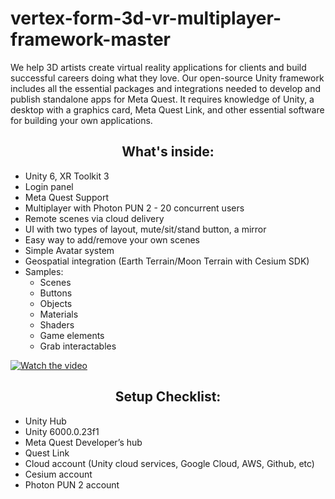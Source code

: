 # vertex-form-3d-vr-multiplayer-framework-master
We help 3D artists create virtual reality applications for clients and build successful careers doing what they love. Our open-source Unity framework includes all the essential packages and integrations needed to develop and publish standalone apps for Meta Quest. It requires knowledge of Unity, a desktop with a graphics card, Meta Quest Link, and other essential software for building your own applications.
<h2 align="center"><b>What's inside:</b></h2>

- Unity 6, XR Toolkit 3
- Login panel
- Meta Quest Support
- Multiplayer with Photon PUN 2 - 20 concurrent users
- Remote scenes via cloud delivery
- UI with two types of layout, mute/sit/stand button, a mirror
- Easy way to add/remove your own scenes
- Simple Avatar system
- Geospatial integration (Earth Terrain/Moon Terrain with Cesium SDK)
- Samples:
  - Scenes
  - Buttons
  - Objects
  - Materials
  - Shaders
  - Game elements
  - Grab interactables

[![Watch the video](https://img.youtube.com/vi/63QV10y7MsY/0.jpg)](https://youtu.be/63QV10y7MsY)




  <h2 align="center"><b>Setup Checklist:</b></h2>

- Unity Hub 
- Unity 6000.0.23f1
- Meta Quest Developer’s hub 
- Quest Link 
- Cloud account (Unity cloud services, Google Cloud, AWS, Github, etc) 
- Cesium account 
- Photon PUN 2 account 

